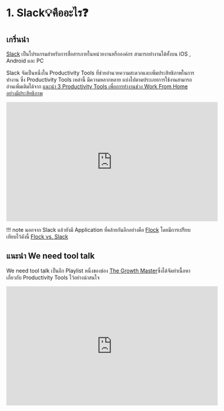 # 1. Slack💡คืออะไร❓

## เกริ่นนำ

[Slack](https://www.slack.com) เป็นโปรแกรมสำหรับการสื่อสารภายในหน่วยงานหรือองค์กร สามารถทำงานได้ทั้งบน iOS , Android และ PC 

Slack จัดเป็นหนึ่งใน Productivity Tools ที่ช่วยอำนวยความสะดวกและเพิ่มประสิทธิภาพในการทำงาน ซึ่ง Productivity Tools เหล่านี้ มีความหลากหลาย แบ่งไปตามประเภทการใช้งานสามารถอ่านเพิ่มเติมได้จาก [แนะนำ 3 Productivity Tools เพื่อการทำงานช่วง Work From Home อย่างมีประสิทธิภาพ](https://thegrowthmaster.com/trends/3-recommend-productivity-tools-for-work-from-home)

<div class="iframe-container"><iframe width="560" height="315" src="https://www.youtube.com/embed/6wjmH5qL3Ms" title="YouTube video player" frameborder="0" allow="accelerometer; autoplay; clipboard-write; encrypted-media; gyroscope; picture-in-picture" allowfullscreen></iframe></div>

!!! note
    นอกจาก Slack แล้วยังมี Application ที่คล้ายกันอีกอย่างคือ [Flock](https://www.flock.com) โดยมีการเปรียบเทียบไว้ดังนี้ [Flock vs. Slack](https://pumble.com/blog/slack-vs-flock/)

## แนะนำ We need tool talk 

We need tool talk เป็นอีก Playlist หนึ่งของช่อง [The Growth Master](https://www.youtube.com/channel/UCmquinb6m_TpOzn5J_fCdFA)ซึ่งได้จัดทำเนื้อหาเกี่ยวกับ Productivity Tools ไว้อย่างน่าสนใจ 

<div class="iframe-container">
<iframe width="560" height="315" src="https://www.youtube.com/embed/w_WsZmwr0Zk" title="YouTube video player" frameborder="0" allow="accelerometer; autoplay; clipboard-write; encrypted-media; gyroscope; picture-in-picture" allowfullscreen></iframe>
</div>
